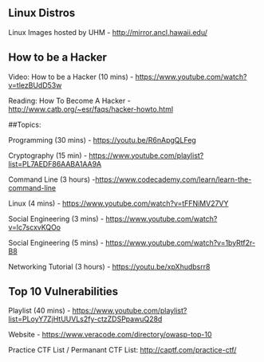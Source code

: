 ## Linux Distros

Linux Images hosted by UHM - http://mirror.ancl.hawaii.edu/

## How to be a Hacker

Video: How to be a Hacker (10 mins) - https://www.youtube.com/watch?v=tlezBUdD53w

Reading: How To Become A Hacker - http://www.catb.org/~esr/faqs/hacker-howto.html

##Topics:

Programming (30 mins) - https://youtu.be/R6nApgQLFeg

Cryptography (15 min) - https://www.youtube.com/playlist?list=PL7AEDF86AABA1AA9A

Command Line (3 hours) -https://www.codecademy.com/learn/learn-the-command-line

Linux (4 mins) - https://www.youtube.com/watch?v=tFFNiMV27VY

Social Engineering (3 mins) - https://www.youtube.com/watch?v=lc7scxvKQOo

Social Engineering (5 mins) - https://www.youtube.com/watch?v=1byRtf2r-B8

Networking Tutorial (3 hours) - https://youtu.be/xpXhudbsrr8


## Top 10 Vulnerabilities 

Playlist (40 mins) - https://www.youtube.com/playlist?list=PLoyY7ZjHtUUVLs2fy-ctzZDSPpawuQ28d

Website - https://www.veracode.com/directory/owasp-top-10

Practice CTF List / Permanant CTF List: http://captf.com/practice-ctf/

